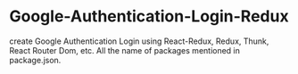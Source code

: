 # Google-Authentication-Login-Redux
create Google Authentication Login using React-Redux, Redux, Thunk, React Router Dom, etc. All the name of packages mentioned in package.json. 
